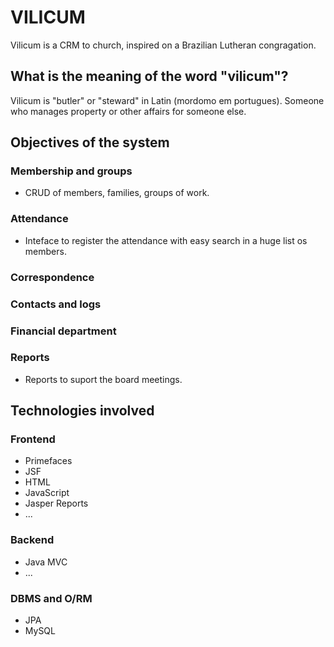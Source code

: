 # VILICUM
Vilicum is a CRM to church, inspired on a Brazilian Lutheran congragation.

## What is the meaning of the word "vilicum"?
Vilicum is "butler" or "steward" in Latin (mordomo em portugues). 
Someone who manages property or other affairs for someone else.

## Objectives of the system
### Membership and groups
- CRUD of members, families, groups of work.

### Attendance
- Inteface to register the attendance with easy search in a huge list os members.

### Correspondence

### Contacts and logs

### Financial department

### Reports
- Reports to suport the board meetings.

## Technologies involved

### Frontend
- Primefaces
- JSF
- HTML
- JavaScript
- Jasper Reports
- ...
### Backend
- Java MVC
- ...
### DBMS and O/RM
- JPA
- MySQL
## 
